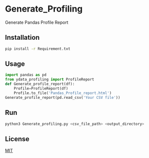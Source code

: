 # Generate_Profiling
Generate Pandas Profile Report

## Installation
```bash
pip install -r Requirement.txt
```

## Usage
```python
import pandas as pd
from ydata_profiling import ProfileReport
def Generate_profile_report(df):
    Profile=ProfileReport(df)
    Profile.to_file('Pandas_Profile_report.html')
Generate_profile_report(pd.read_csv('Your CSV file'))

```

## Run
```bash
python3 Generate_profiling.py <csv_file_path> <output_directory>
```

## License
[MIT](https://choosealicense.com/licenses/mit/)
